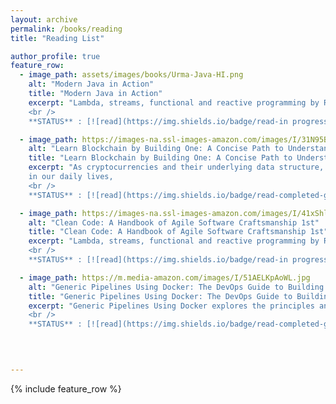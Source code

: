 ```yaml
---
layout: archive
permalink: /books/reading
title: "Reading List"

author_profile: true
feature_row:
  - image_path: assets/images/books/Urma-Java-HI.png
    alt: "Modern Java in Action"
    title: "Modern Java in Action"
    excerpt: "Lambda, streams, functional and reactive programming by Raoul-Gabriel Urma Mario Fusco Alan Mycroft 
    <br />
    **STATUS** : [![read](https://img.shields.io/badge/read-in progress-yellow.svg?style=flat)](https://www.amazon.com/Modern-Java-Action-functional-programming/dp/1617293563){:target='_blank' rel='noopener'}"

  - image_path: https://images-na.ssl-images-amazon.com/images/I/31N95BlSwUL._SY291_BO1,204,203,200_QL40_FMwebp_.jpg
    alt: "Learn Blockchain by Building One: A Concise Path to Understanding Cryptocurrencies 1st ed. Edición"
    title: "Learn Blockchain by Building One: A Concise Path to Understanding Cryptocurrencies 1st ed. Edición"
    excerpt: "As cryptocurrencies and their underlying data structure, blockchains, become further intertwined 
    in our daily lives,
    <br />
    **STATUS** : [![read](https://img.shields.io/badge/read-completed-green.svg?style=flat)](https://www.amazon.com/-/es/Daniel-van-Flymen/dp/1484251709/ref=sr_1_1?__mk_es_US=%C3%85M%C3%85%C5%BD%C3%95%C3%91&crid=NESCJDTLZJIQ&keywords=learn+blockchain&qid=1655179151&sprefix=learn+block+chain%2Caps%2C125&sr=8-1)"

  - image_path: https://images-na.ssl-images-amazon.com/images/I/41xShlnTZTL._SX218_BO1,204,203,200_QL40_FMwebp_.jpg
    alt: "Clean Code: A Handbook of Agile Software Craftsmanship 1st"
    title: "Clean Code: A Handbook of Agile Software Craftsmanship 1st"
    excerpt: "Lambda, streams, functional and reactive programming by Raoul-Gabriel Urma Mario Fusco Alan Mycroft 
    <br />
    **STATUS** : [![read](https://img.shields.io/badge/read-in progress-yellow.svg?style=flat)](https://www.amazon.com/Clean-Code-Handbook-Software-Craftsmanship/dp/0132350882)"

  - image_path: https://m.media-amazon.com/images/I/51AELKpAoWL.jpg
    alt: "Generic Pipelines Using Docker: The DevOps Guide to Building Reusable, Platform Agnostic CI/CD Frameworks 1st ed. Edición,"
    title: "Generic Pipelines Using Docker: The DevOps Guide to Building Reusable, Platform Agnostic CI/CD Frameworks 1st ed. Edición,"
    excerpt: "Generic Pipelines Using Docker explores the principles and implementations that allow you to do just that,pipelines that any team can use. 
    <br />
    **STATUS** : [![read](https://img.shields.io/badge/read-completed-green.svg?style=flat)](https://www.amazon.com/-/es/Brandon-Atkinson-ebook/dp/B07FKF52SH/ref=sr_1_1?__mk_es_US=%C3%85M%C3%85%C5%BD%C3%95%C3%91&crid=3EO7POTS0DTAW&keywords=Generic+Pipelines+Using+Docker&qid=1655179099&sprefix=generic+pipelines+using+docker%2Caps%2C115&sr=8-1)"


    
  
---
```


{% include feature_row %}



